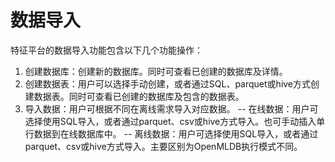 
# 数据导入

特征平台的数据导入功能包含以下几个功能操作：

1. 创建数据库：创建新的数据库。同时可查看已创建的数据库及详情。
2. 创建数据表：用户可以选择手动创建，或者通过SQL、parquet或hive方式创建数据表。同时可查看已创建的数据库及包含的数据表。
3. 导入数据：用户可根据不同在离线需求导入对应数据。
	-- 在线数据：用户可选择使用SQL导入，或者通过parquet、csv或hive方式导入。也可手动插入单行数据到在线数据库中。
	-- 离线数据：用户可选择使用SQL导入，或者通过parquet、csv或hive方式导入。主要区别为OpenMLDB执行模式不同。
